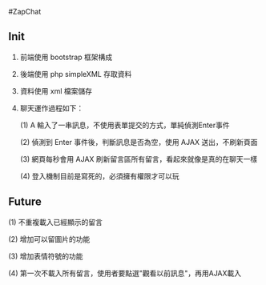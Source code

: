 #ZapChat

## Init
 
  1. 前端使用 bootstrap 框架構成
  2. 後端使用 php simpleXML 存取資料
  3. 資料使用 xml 檔案儲存
  4. 聊天運作過程如下：

     (1) A 輸入了一串訊息，不使用表單提交的方式，單純偵測Enter事件
     
     (2) 偵測到 Enter 事件後，判斷訊息是否為空，使用 AJAX 送出，不刷新頁面
     
     (3) 網頁每秒會用 AJAX 刷新留言區所有留言，看起來就像是真的在聊天一樣
     
     (4) 登入機制目前是寫死的，必須擁有權限才可以玩
     
     
## Future

  (1) 不重複載入已經顯示的留言
  
  (2) 增加可以留圖片的功能
  
  (3) 增加表情符號的功能
  
  (4) 第一次不載入所有留言，使用者要點選"觀看以前訊息"，再用AJAX載入

